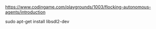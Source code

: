 https://www.codingame.com/playgrounds/1003/flocking-autonomous-agents/introduction

sudo apt-get install libsdl2-dev

